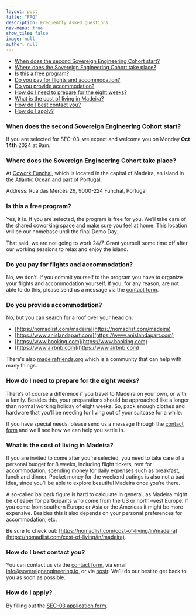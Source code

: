 ```yaml
---
layout: post
title: "FAQ"
description: Frequently Asked Questions
nav-menu: true
show_tile: false
image: null
author: null
---
```


- [When does the second Sovereign Engineering Cohort start?](#when-does-the-second-sovereign-engineering-cohort-start)
- [Where does the Sovereign Engineering Cohort take place?](#where-does-the-sovereign-engineering-cohort-take-place)
- [Is this a free program?](#is-this-a-free-program)
- [Do you pay for flights and accommodation?](#do-you-pay-for-flights-and-accommodation)
- [Do you provide accommodation?](#do-you-provide-accommodation)
- [How do I need to prepare for the eight weeks?](#how-do-i-need-to-prepare-for-the-eight-weeks)
- [What is the cost of living in Madeira?](#what-is-the-cost-of-living-in-madeira)
- [How do I best contact you?](#how-do-i-best-contact-you)
- [How do I apply?](#how-do-i-apply)

### When does the second Sovereign Engineering Cohort start?

If you are selected for SEC-03, we expect and welcome you on Monday **Oct 14th**
2024 at 9am.

### Where does the Sovereign Engineering Cohort take place?

At [Cowork
Funchal](https://www.openstreetmap.org/node/3947240594#map=19/32.65134/-16.91158),
which is located in the capital of Madeira, an island in the Atlantic Ocean and
part of Portugal.  
  
Address: Rua das Mercês 29, 9000-224 Funchal, Portugal

### Is this a free program?

Yes, it is. If you are selected, the program is free for you. We’ll take care of
the shared coworking space and make sure you feel at home. This location will be
our homebase until the final Demo Day.

That said, we are not going to work 24/7. Grant yourself some time off after our
working sessions to relax and enjoy the island.  
  
### Do you pay for flights and accommodation?

No, we don’t. If you commit yourself to the program you have to organize your
flights and accommodation yourself. If you, for any reason, are not able to do
this, please send us a message via the [contact form](#contact).
  
### Do you provide accommodation?

No, but you can search for a roof over your head on:

- [https://nomadlist.com/madeira](https://nomadlist.com/madeira)
- [https://www.anislandapart.com](https://www.anislandapart.com)
- [https://www.booking.com](https://www.booking.com)
- [https://www.airbnb.com](https://www.airbnb.com)

There's also [madeirafriends.org](https://madeirafriends.org) which is a
community that can help with many things.

### How do I need to prepare for the eight weeks?

There’s of course a difference if you travel to Madeira on your own, or with a
family. Besides this, your preparations should be approached like a longer than
normal working holiday of eight weeks. So, pack enough clothes and hardware that
you’ll be needing for living out of your suitcase for a while.  
  
If you have special needs, please send us a message through the
[contact form](#contact) and we’ll see how we can help you settle in.  
  
### What is the cost of living in Madeira?

If you are invited to come after you’re selected, you need to take care of a
personal budget for 8 weeks, including flight tickets, rent for accommodation,
spending money for daily expenses such as breakfast, lunch and dinner. Pocket
money for the weekend outings is also not a bad idea, since you’ll be able to
explore beautiful Madeira once you’re there.  
  
A so-called ballpark figure is hard to calculate in general, as Madeira might be
cheaper for participants who come from the US or north-west Europe. If you come
from southern Europe or Asia or the Americas it might be more expensive. Besides
this it also depends on your personal preferences for accommodation, etc.

Be sure to check out: [https://nomadlist.com/cost-of-living/in/madeira](https://nomadlist.com/cost-of-living/in/madeira).  
  
### How do I best contact you?

You can contact us via the [contact form](#contact), via email
[info@sovereignengineering.io](mailto:info@sovereignengineering.io), or via
[nostr](https://njump.me/npub1s0veng2gvfwr62acrxhnqexq76sj6ldg3a5t935jy8e6w3shr5vsnwrmq5).
We’ll do our best to get back to you as soon as possible.

### How do I apply?

By filling out the [SEC-03 application form](https://sovereignengineering.typeform.com/SEC-03).

